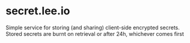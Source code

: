 # secret.lee.io

Simple service for storing (and sharing) client-side encrypted secrets. Stored secrets are burnt on retrieval or after 24h, whichever comes first
